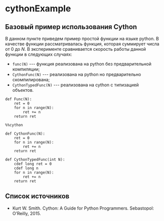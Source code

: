# cythonExample

## Базовый пример использования Cython
В данном пункте приведем пример простой функции на языке python. В качестве функции рассматривалась функция, которая суммирует числа от $0$ до $N$. В эксперименте сравнивается скорость работы данной функции в следующих случаях: 
* ```func(N)``` --- функция реализована на python без предварительной компиляции; 
* ```CythonFunc(N)``` --- реализована на python но предварительно скомпилирована;
* ```CythonTypedFunc(N)``` --- реализована на cython с типизацией объектов.
```
def Func(N):
    ret = 0
    for n in range(N):
        ret += n
    return ret
    
%%cython

def CythonFunc(N):
    ret = 0
    for n in range(N):
        ret += n
    return ret

def CythonTypedFunc(int N):
    cdef long ret = 0
    cdef long n
    for n in range(N):
        ret += n
    return ret
```

## Список источников
* Kurt W. Smith. Cython: A Guide for Python Programmers. Sebastopol: O’Reilly, 2015.
